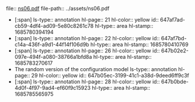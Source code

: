file:: [ns06.pdf](../assets/ns06.pdf)
file-path:: ../assets/ns06.pdf

- [:span]
  ls-type:: annotation
  hl-page:: 21
  hl-color:: yellow
  id:: 647af7ad-cb59-4df4-ad09-5e80c8261c78
  hl-type:: area
  hl-stamp:: 1685780394194
- [:span]
  ls-type:: annotation
  hl-page:: 22
  hl-color:: yellow
  id:: 647af7bd-c14a-436f-a9d1-44f14f106d9b
  hl-type:: area
  hl-stamp:: 1685780410769
- [:span]
  ls-type:: annotation
  hl-page:: 26
  hl-color:: yellow
  id:: 647b02e2-097e-494f-a080-38766a1bfd8a
  hl-type:: area
  hl-stamp:: 1685783270617
- The random version of the configuration model
  ls-type:: annotation
  hl-page:: 29
  hl-color:: yellow
  id:: 647b05ec-3199-41c1-a38d-9deed6ff9c3f
- [:span]
  ls-type:: annotation
  hl-page:: 28
  hl-color:: yellow
  id:: 647b0bde-4d0f-4f97-9ad4-ef60f9c15923
  hl-type:: area
  hl-stamp:: 1685785565975